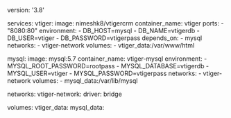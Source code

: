 version: '3.8'

services:
  vtiger:
    image: nimeshk8/vtigercrm
    container_name: vtiger
    ports:
      - "8080:80"
    environment:
      - DB_HOST=mysql
      - DB_NAME=vtigerdb
      - DB_USER=vtiger
      - DB_PASSWORD=vtigerpass
    depends_on:
      - mysql
    networks:
      - vtiger-network
    volumes:
      - vtiger_data:/var/www/html

  mysql:
    image: mysql:5.7
    container_name: vtiger-mysql
    environment:
      - MYSQL_ROOT_PASSWORD=rootpass
      - MYSQL_DATABASE=vtigerdb
      - MYSQL_USER=vtiger
      - MYSQL_PASSWORD=vtigerpass
    networks:
      - vtiger-network
    volumes:
      - mysql_data:/var/lib/mysql

networks:
  vtiger-network:
    driver: bridge

volumes:
  vtiger_data:
  mysql_data:

